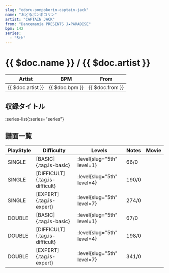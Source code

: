 ```yaml
---
slug: "odoru-ponpokorin-captain-jack"
name: "おどるポンポコリン"
artist: "CAPTAIN JACK"
from: "Dancemania PRESENTS J★PARADISE"
bpm: 142
series:
  - "5th"
---
```


# {{ $doc.name }} / {{ $doc.artist }}

|Artist|BPM|From|
|------|---|----|
|{{ $doc.artist }}|{{ $doc.bpm }}|{{ $doc.from }}|

## 収録タイトル

:series-list{:series="series"}

## 譜面一覧

|PlayStyle|Difficulty|Levels|Notes|Movie|
|---------|----------|------|-----|-----|
|SINGLE|[BASIC]{.tag.is-basic}|:level{slug="5th" level=1}|66/0||
|SINGLE|[DIFFICULT]{.tag.is-difficult}|:level{slug="5th" level=4}|190/0||
|SINGLE|[EXPERT]{.tag.is-expert}|:level{slug="5th" level=7}|274/0||
|DOUBLE|[BASIC]{.tag.is-basic}|:level{slug="5th" level=1}|67/0||
|DOUBLE|[DIFFICULT]{.tag.is-difficult}|:level{slug="5th" level=4}|198/0||
|DOUBLE|[EXPERT]{.tag.is-expert}|:level{slug="5th" level=7}|341/0||
